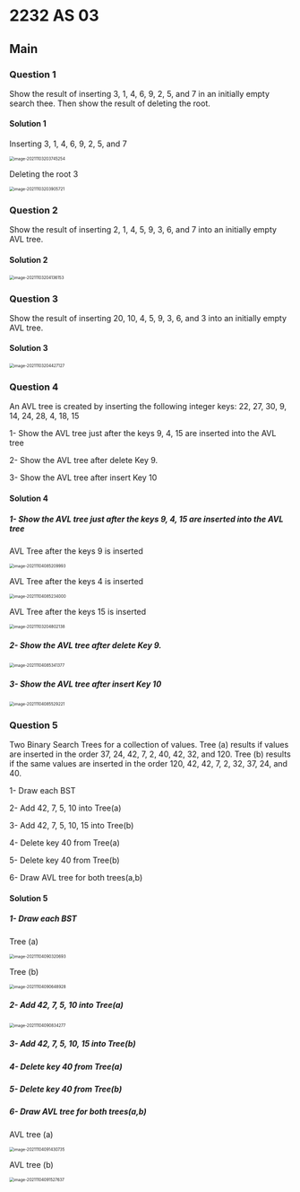 # 2232 AS 03

## Main

### Question 1

 Show the result of inserting 3, 1, 4, 6, 9, 2, 5, and 7 in an initially empty search thee. Then show the result of deleting the root.

#### Solution 1

Inserting 3, 1, 4, 6, 9, 2, 5, and 7

<img src="/Users/wendellwang/Library/Application Support/typora-user-images/image-20211103203745254.png" alt="image-20211103203745254" style="zoom:50%;" />

Deleting the root 3

<img src="/Users/wendellwang/Library/Application Support/typora-user-images/image-20211103203905721.png" alt="image-20211103203905721" style="zoom:50%;" />

### Question 2

Show the result of inserting 2, 1, 4, 5, 9, 3, 6, and 7 into an initially empty AVL tree.

#### Solution 2

<img src="/Users/wendellwang/Library/Application Support/typora-user-images/image-20211103204136153.png" alt="image-20211103204136153" style="zoom:50%;" />

### Question 3

Show the result of inserting 20, 10, 4, 5, 9, 3, 6, and 3 into an initially empty AVL tree.

#### Solution 3

<img src="/Users/wendellwang/Library/Application Support/typora-user-images/image-20211103204427127.png" alt="image-20211103204427127" style="zoom:50%;" />

### Question 4

 An AVL tree is created by inserting the following integer keys:  22, 27, 30, 9, 14, 24, 28, 4, 18, 15

1-  Show the AVL tree just after the keys 9, 4, 15 are inserted into the AVL tree

2-  Show the AVL tree after delete Key 9.

3-  Show the AVL tree after insert Key 10

#### Solution 4

##### 1-  Show the AVL tree just after the keys 9, 4, 15 are inserted into the AVL tree

AVL Tree after the keys 9 is inserted

<img src="/Users/wendellwang/Library/Application Support/typora-user-images/image-20211104085209993.png" alt="image-20211104085209993" style="zoom:50%;" />

AVL Tree after the keys 4 is inserted

<img src="/Users/wendellwang/Library/Application Support/typora-user-images/image-20211104085234000.png" alt="image-20211104085234000" style="zoom:50%;" />

AVL Tree after the keys 15 is inserted

<img src="/Users/wendellwang/Library/Application Support/typora-user-images/image-20211103204802138.png" alt="image-20211103204802138" style="zoom:50%;" />

##### 2-  Show the AVL tree after delete Key 9.

<img src="/Users/wendellwang/Library/Application Support/typora-user-images/image-20211104085341377.png" alt="image-20211104085341377" style="zoom:50%;" />

##### 3-  Show the AVL tree after insert Key 10

<img src="/Users/wendellwang/Library/Application Support/typora-user-images/image-20211104085529221.png" alt="image-20211104085529221" style="zoom:50%;" />

### Question 5

Two Binary Search Trees for a collection of values. Tree (a) results if values are inserted in the order 37, 24, 42, 7, 2, 40, 42, 32, and 120. Tree (b) results if the same values are inserted in the order 120, 42, 42, 7, 2, 32, 37, 24, and 40.

1-  Draw each BST

2-  Add 42, 7, 5, 10 into Tree(a)

3-  Add 42, 7, 5, 10, 15 into Tree(b)

4-  Delete key 40 from Tree(a)

5-  Delete key 40 from Tree(b)

6-  Draw AVL tree for both trees(a,b)

#### Solution 5

##### 1- Draw each BST

Tree (a)

<img src="/Users/wendellwang/Library/Application Support/typora-user-images/image-20211104090320693.png" alt="image-20211104090320693" style="zoom:50%;" />

Tree (b)

<img src="/Users/wendellwang/Library/Application Support/typora-user-images/image-20211104090648928.png" alt="image-20211104090648928" style="zoom:50%;" />

##### 2-  Add 42, 7, 5, 10 into Tree(a)

<img src="/Users/wendellwang/Library/Application Support/typora-user-images/image-20211104090834277.png" alt="image-20211104090834277" style="zoom:50%;" />

##### 3-  Add 42, 7, 5, 10, 15 into Tree(b)

##### 4-  Delete key 40 from Tree(a)

##### 5-  Delete key 40 from Tree(b)

##### 6-  Draw AVL tree for both trees(a,b)

AVL tree (a)

<img src="/Users/wendellwang/Library/Application Support/typora-user-images/image-20211104091430735.png" alt="image-20211104091430735" style="zoom:50%;" />

AVL tree (b)

<img src="/Users/wendellwang/Library/Application Support/typora-user-images/image-20211104091527637.png" alt="image-20211104091527637" style="zoom:50%;" />